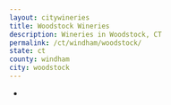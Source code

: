 ```yaml
---
layout: citywineries
title: Woodstock Wineries
description: Wineries in Woodstock, CT
permalink: /ct/windham/woodstock/
state: ct
county: windham
city: woodstock
---
```

-
